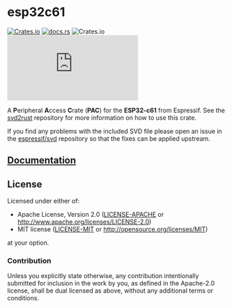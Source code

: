 # esp32c61

[![Crates.io](https://img.shields.io/crates/v/esp32c61?labelColor=1C2C2E&color=C96329&logo=Rust&style=flat-square)](https://crates.io/crates/esp32c61)
[![docs.rs](https://img.shields.io/docsrs/esp32c61?labelColor=1C2C2E&color=C96329&logo=rust&style=flat-square)](https://docs.rs/esp32c61)
![Crates.io](https://img.shields.io/crates/l/esp32c61?labelColor=1C2C2E&style=flat-square)
[![Matrix](https://img.shields.io/matrix/esp-rs:matrix.org?label=join%20matrix&labelColor=1C2C2E&color=BEC5C9&logo=matrix&style=flat-square)](https://matrix.to/#/#esp-rs:matrix.org)

A **P**eripheral **A**ccess **C**rate (**PAC**) for the **ESP32-c61** from Espressif. See the [svd2rust] repository for more information on how to use this crate.

If you find any problems with the included SVD file please open an issue in the [espressif/svd] repository so that the fixes can be applied upstream.

[svd2rust]: https://github.com/rust-embedded/svd2rust
[espressif/svd]: https://github.com/espressif/svd

## [Documentation](https://docs.rs/esp32c61)

## License

Licensed under either of:

- Apache License, Version 2.0 ([LICENSE-APACHE](../LICENSE-APACHE) or http://www.apache.org/licenses/LICENSE-2.0)
- MIT license ([LICENSE-MIT](../LICENSE-MIT) or http://opensource.org/licenses/MIT)

at your option.

### Contribution

Unless you explicitly state otherwise, any contribution intentionally submitted for inclusion in
the work by you, as defined in the Apache-2.0 license, shall be dual licensed as above, without
any additional terms or conditions.
